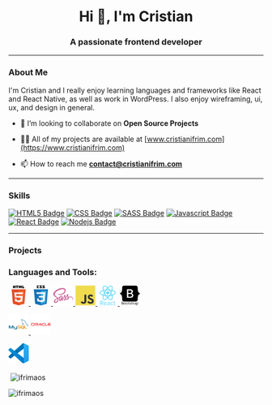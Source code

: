 <h1 align="center">Hi 👋, I'm Cristian</h1>
<h3 align="center">A passionate frontend developer</h3>


---

### About Me

I'm Cristian and I really enjoy learning languages and frameworks like React and React Native, as well as work in WordPress. I also enjoy wireframing, ui, ux, and design in general. 


- 👯 I’m looking to collaborate on **Open Source Projects**

- 👨‍💻 All of my projects are available at [www.cristianifrim.com](https://www.cristianifrim.com)

- 📫 How to reach me **contact@cristianifrim.com**

---

### Skills


[![HTML5 Badge](https://img.shields.io/badge/HTML5-F26624.svg?style=for-the-badge&labelColor=black&logo=typescript&logoColor=007acc)](#)
[![CSS Badge](https://img.shields.io/badge/CSS-2465F1.svg?style=for-the-badge&labelColor=black&logo=node.js&logoColor=e535ab)](#)
[![SASS Badge](https://img.shields.io/badge/SASS-3670A0.svg?style=for-the-badge&labelColor=black&logo=node.js&logoColor=3670A0)](#)
[![Javascript Badge](https://img.shields.io/badge/-Javascript-F0DB4F?style=for-the-badge&labelColor=black&logo=javascript&logoColor=F0DB4F)](#)
[![React Badge](https://img.shields.io/badge/-React-61DBFB?style=for-the-badge&labelColor=black&logo=react&logoColor=61DBFB)](#) 
[![Nodejs Badge](https://img.shields.io/badge/-Nodejs-3C873A?style=for-the-badge&labelColor=black&logo=node.js&logoColor=3C873A)](#)


---

### Projects







<h3 align="left">Languages and Tools:</h3>
<p align="left"> 
   <a href="https://www.w3.org/html/" target="_blank" rel="noreferrer"> <img src="https://raw.githubusercontent.com/devicons/devicon/master/icons/html5/html5-original-wordmark.svg" alt="html5" width="40" height="40"/> </a>
  <a href="https://www.w3schools.com/css/" target="_blank" rel="noreferrer"> <img src="https://raw.githubusercontent.com/devicons/devicon/master/icons/css3/css3-original-wordmark.svg" alt="css3" width="40" height="40"/> </a> 
  <a href="https://sass-lang.com" target="_blank" rel="noreferrer"> <img src="https://raw.githubusercontent.com/devicons/devicon/master/icons/sass/sass-original.svg" alt="sass" width="40" height="40"/> </a>
  <a href="https://developer.mozilla.org/en-US/docs/Web/JavaScript" target="_blank" rel="noreferrer"> <img src="https://raw.githubusercontent.com/devicons/devicon/master/icons/javascript/javascript-original.svg" alt="javascript" width="40" height="40"/> </a>
   <a href="https://reactjs.org/" target="_blank" rel="noreferrer"> <img src="https://raw.githubusercontent.com/devicons/devicon/master/icons/react/react-original-wordmark.svg" alt="react" width="40" height="40"/> </a> 
  <a href="https://getbootstrap.com" target="_blank" rel="noreferrer"> <img src="https://raw.githubusercontent.com/devicons/devicon/master/icons/bootstrap/bootstrap-plain-wordmark.svg" alt="bootstrap" width="40" height="40"/> </a> 
  
  <a href="https://www.mysql.com/" target="_blank" rel="noreferrer"> <img src="https://raw.githubusercontent.com/devicons/devicon/master/icons/mysql/mysql-original-wordmark.svg" alt="mysql" width="40" height="40"/> </a> 
  <a href="https://www.oracle.com/" target="_blank" rel="noreferrer"> <img src="https://raw.githubusercontent.com/devicons/devicon/master/icons/oracle/oracle-original.svg" alt="oracle" width="40" height="40"/> </a>
    
  <a href="https://visualstudio.com" target="_blank" rel="noreferrer"> <img src="https://raw.githubusercontent.com/devicons/devicon/master/icons/vscode/vscode-original.svg" alt="vscode" width="40" height="40"/> </a> </p>


<p>&nbsp;<img align="center" src="https://github-readme-stats.vercel.app/api?username=ifrimaos&show_icons=true&locale=en" alt="ifrimaos" /></p>

<p align="left"> <img src="https://komarev.com/ghpvc/?username=ifrimaos&label=Profile%20views&color=0e75b6&style=flat" alt="ifrimaos" /> </p>






